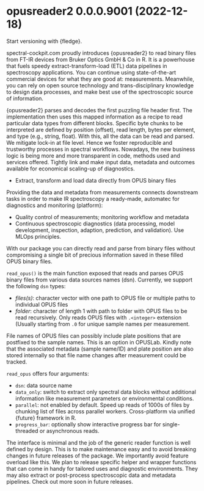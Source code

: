 <!-- NEWS.md is maintained by https://cynkra.github.io/fledge, do not edit -->

# opusreader2 0.0.0.9001 (2022-12-18)

Start versioning with {fledge}.

spectral-cockpit.com proudly introduces {opusreader2} to read binary files 
from FT-IR devices from Bruker Optics GmbH & Co in R. It is a powerhouse that 
fuels speedy extract-transform-load (ETL) data pipelines in spectroscopy
applications. You can continue using state-of-the-art commercial devices
for what they are good at: measurements. Meanwhile, you can rely on open source
technology and trans-disciplinary knowledge to design data processes, and make
best use of the spectroscopic source of information.

{opusreader2} parses and decodes the first puzzling file header
first. The implementation then uses this mapped information as a recipe to read
particular data types from different blocks. Specific byte chunks to be
interpreted are defined by position (offset), read length, bytes per element,
and type (e.g., string, float). With this, all the data can be read and parsed.
We mitigate lock-in at file level. Hence we foster reproducible and trustworthy 
processes in spectral workflows. Nowadays, the new business logic is being more
and more transparent in code, methods used and services offered. Tightly link and
make input data, metadata and outcomes available for economical scaling-up of
diagnostics.

- Extract, transform and load data directly from OPUS binary files

Providing the data and metadata from measurements connects downstream tasks in
order to make IR spectroscopy a ready-made, automatec for diagnostics and monitoring (platform):

- Quality control of measurements; monitoring workflow and metadata
- Continuous spectroscopic diagnostics (data processing, model development,
  inspection, adaption, prediction, and validation). Use MLOps principles.

With our package you can directly read and parse from binary files without
compromising a single bit of precious information saved in these filled 
OPUS binary files.

`read_opus()` is the main function exposed that reads and parses OPUS binary
files from various data sources names (dsn). Currently, we support the 
following `dsn` types:

- *files(s)*: character vector with one path to OPUS file or multiple paths to 
  individual OPUS files
- *folder*: character of length 1 with path to folder with OPUS files to be read
  recursively. Only reads OPUS files with `.<integer>` extension (Usually
  starting from `.0` for unique sample names per measurement.

File names of OPUS files can possibly include plate positions that are postfixed
to the sample names. This is an option in OPUSLab. Kindly note that the 
associated metadata (sample name/ID) and plate position are also stored
internally so that file name changes after measurement could be tracked.

`read_opus` offers four arguments:

- `dsn`: data source name
- `data_only`: switch to extract only spectral data blocks without additional
   information like measurement parameters or environmental conditions.
- `parallel`: not enabled by default. Speed up reads of 1000s of files by 
   chunking list of files across parallel workers. Cross-platform via unified
   {future} framework in R.
- `progress_bar`: optionally show interactive progress bar for single-threaded
  or asynchronous reads.

The interface is minimal and the job of the generic reader function is
well defined by design. This is to make maintenance easy and to avoid breaking
changes in future releases of the package. We importantly avoid feature overload
like this. We plan to release specific helper and wrapper functions that can
come in handy for tailored uses and diagnostic environments. They may also
extract or post-process spectroscopic data and metadata pipelines. Check out
more soon in future releases.
